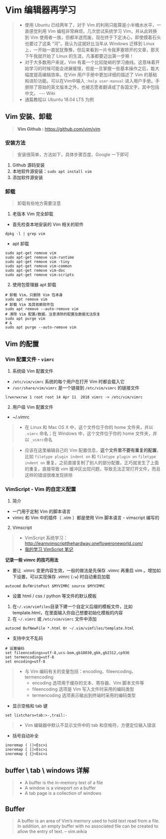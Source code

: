 # Vim 编辑器再学习

> * 使用 Ubuntu 已经两年了，对于 Vim 的利用只能算是小半桶水水平，一直感觉利用 Vim 编程非常麻烦，几次尝试系统学习 Vim，并从此转换到 Vim 使用者一族，但都半途而废。现在终于下定决心，即使摸着石头也要过了这条 “河”。我认为这就好比当年从 Windows 迁移到 Linux 上，一开始一直犹犹豫豫，但后来看到一片令我茅塞顿开的文章，那天下午我就开始了 Linux 的生涯，凡事都要迈出第一步嘛！
> * 对于大多数用户来说，Vim 有着一个比较陡峭的学习曲线。这意味着开始学习的时候可能会进展缓慢，但是一旦掌握一些基本操作之后，能大幅度提高编辑效率。在Vim 用户手册中更加详细的描述了 Vim 的基础和进阶功能。可以在Vim中输入 `:help user-manual` 进入用户手册。手册除了原始的英文版本之外，也被志愿者翻译成了各国文字，其中包括中文。 --- Wiki
> * 通篇教程以 Ubuntu 18.04 LTS 为例

## Vim 安装、卸载

> **Vim Github :** https://github.com/vim/vim

### 安装方法

> 安装很简单，方法如下，具体步骤百度、Google 一下即可

1. Github 源码安装
2. 本地软件源安装：`sudo apt install vim`
3. 添加软件源安装

### 卸载

> 卸载有些地方需要注意

1. 老版本 Vim 完全卸载

* 首先检查本地安装的 Vim 相关的软件

``` shell
dpkg -l | grep vim
```

* apt 卸载

``` shell
sudo apt-get remove vim
sudo apt-get remove vim-runtime
sudo apt-get remove vim -tiny
sudo apt-get remove vim-common
sudo apt-get remove vim-doc
sudo apt-get remove vim-scripts
```

2. 使用包管理器 apt 卸载

``` shell
# 卸载 Vim，只删除 Vim 包本身
sudo apt remove vim
# 卸载 Vim 及其依赖软件包
sudo apt remove --auto-remove vim
# 清除 Vim 配置/数据，注意清除的配置及数据无法恢复
sudo apt purge vim
# &
sudo apt purge --auto-remove vim
```

## Vim 的配置

### Vim 配置文件 - `vimrc`

1. 系统级 Vim 配置文件

* `/etc/vim/vimrc`
系统的每个用户在打开 Vim 时都会载入它
* `/usr/share/vim/vimrc`
是一个链接到 `/etc/vim/vimrc` 的链接文件
``` shell
lrwxrwxrwx 1 root root 14 Apr 11  2018 vimrc -> /etc/vim/vimrc
```
2. 用户级 Vim 配置文件

* ~/.vimrc

> * 在 Linux 和 Mac OS X 中，这个文件位于你的 home 文件夹，并以 `.vimrc` 命名；在 Windows 中，这个文件位于你的 home 文件夹，并以 `_vimrc`命名

> * 应该在这里编辑自己的 Vim 配置信息，**这个文件里不要有重复的配置**，比如 `filetype plugin indent on` 和 `filetype plugin on` `filetype indent on` 重复。之前直接复制了别人的部分配置，正巧就发生了上面的重复，直接导致 vim 缓冲区出现问题，导致无法正常打开文件，而且这样的错误很难发现排除

### VimScript - Vim 的自定义配置

1. 简介

* 一门用于定制 Vim 的脚本语言
* vimrc 和 Vim 中的插件（ .vim ）都是使用 Vim 脚本语言 - vimscript 编写的

2. Vimscript

> * VimScript 系统学习：http://learnvimscriptthehardway.onefloweroneworld.com/
> * [我的学习 VimScript 笔记](./VimScript学习.md)

**记录一些 vimrc 的技巧用法**

* 要让 .vimrc 变更内容生效，一般的做法是先保存 .vimrc 再重启 vim 。增加如下设置，可以实现保存 .vimrc (`:w`) 时自动重启加载
``` shell
autocmd BufWritePost $MYVIMRC source $MYVIMRC
```
* 设置 html / css / python 等文件的默认模板

1. 在`~/.vim/vimfiles`目录下建一个自定义后缀的模板文件，比如 template.html，在里面输入你自己想要初始化模板的内容 
2. 在 `~/.vimrc` 或 `/etc/vim/vimrc` 文件中添加
```
autocmd BufNewFile *.html 0r ~/.vim/vimfiles/template.html
```

* 支持中文不乱码
```
# 设置编码
set fileencodings=utf-8,ucs-bom,gb18030,gbk,gb2312,cp936
set termencoding=utf-8
set encoding=utf-8
```
> * 与 Vim 编码有关的变量包括：encoding、fileencoding、termencoding
>   * encoding 选项用于缓存的文本、寄存器、Vim 脚本文件等
>   * fileencoding 选项是 Vim 写入文件时采用的编码类型
>   * termencoding 选项表示输出到终端时采用的编码类型

* 显示空格和 tab 键
``` shell
set listchars=tab:>-,trail:-
```
> * Vim 编辑器中默认不显示文件中的 tab 和空格符，方便定位输入错误

* 括号自动补全

```
inoremap ( ()<Esc>i
inoremap [ []<Esc>i
inoremap { {}<Esc>i
```

## buffer \ tab \ windows 详解

> * A buffer is the in-memory text of a file
> * A window is a viewport on a buffer
> * A tab page is a collection of windows

## Buffer

> A buffer is an area of Vim’s memory used to hold text read from a file. In addition, an empty buffer with no associated file can be created to allow the entry of text. – vim.wikia
